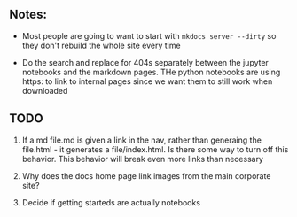 ## Notes:
* Most people are going to want to start with `mkdocs server --dirty` so they don't rebuild the whole site every time

* Do the search and replace for 404s separately between the jupyter notebooks and the markdown pages. THe python notebooks are using https: to link to internal pages since we want them to still work when downloaded

## TODO

1. If a md file.md is given a link in the nav, rather than generaing the file.html  - it generates a file/index.html. Is there some way to turn off this behavior. This behavior will break even more links than necessary

2. Why does the docs home page link images from the main corporate site?

3. Decide if getting starteds are actually notebooks